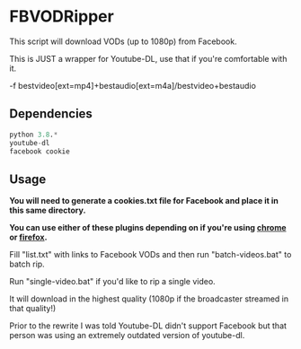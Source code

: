 
# FBVODRipper

This script will download VODs (up to 1080p) from Facebook.

This is JUST a wrapper for Youtube-DL, use that if you're comfortable with it.

-f bestvideo[ext=mp4]+bestaudio[ext=m4a]/bestvideo+bestaudio

## Dependencies


```python
python 3.8.*
youtube-dl
facebook cookie
```

## Usage

**You will need to generate a cookies.txt file for Facebook and place it in this same directory.**

**You can use either of these plugins depending on if you're using [chrome](https://chrome.google.com/webstore/detail/cookiestxt/njabckikapfpffapmjgojcnbfjonfjfg?hl=en) or [firefox](https://addons.mozilla.org/en-US/firefox/addon/cookies-txt/).**

Fill "list.txt" with links to Facebook VODs and then run "batch-videos.bat" to batch rip.

Run "single-video.bat" if you'd like to rip a single video.

It will download in the highest quality (1080p if the broadcaster streamed in that quality!)

Prior to the rewrite I was told Youtube-DL didn't support Facebook but that person was using an extremely outdated version of youtube-dl.
